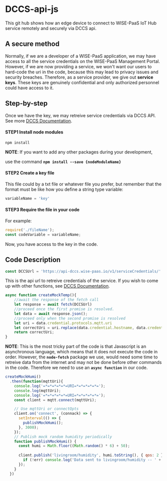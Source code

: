 # DCCS-api-js

This git hub shows how an edge device to connect to WISE-PaaS IoT Hub service remotely and securely via DCCS api.

## A secure method

Normally, if we are a developer of a WISE-PaaS application, we may have access to all the service credentials on the WISE-PaaS Management Portal. However, if we are now providing a service, we won't want our users to hard-code the uri in the code, because this may lead to privacy issues and security breaches. Therefore, as a service provider, we give out **service keys**. These keys are genuinely confidential and only authorized personnel could have access to it.

## Step-by-step

Once we have the key, we may retreive service credentials via DCCS API. See more [DCCS Documentation](http://bit.ly/wisepaas-apis-dccs).


#### STEP1 Install node modules

    npm install

**NOTE**: If you want to add any other packages during your development, 

use the command **`npm install --save {nodeModuleName}`**

#### STEP2 Create a key file

This file could by a txt file or whatever file you prefer, but remember that the format must be like how you define a string type variable: 

```js
variableName = 'key'
```

#### STEP3 Require the file in your code

For example:

```js
require('./fileName');
const codeVariable = variableName;
```

Now, you have access to the key in the code.

## Code Description

```js
const DCCSUrl = 'https://api-dccs.wise-paas.io/v1/serviceCredentials/' + DCCSKEY;
```

This is the api url to retreive credentials of the service. If you wish to come up with other functions, see [DCCS Documentation](http://bit.ly/wisepaas-apis-dccs).

```js
async function createMockTemp(){
    //await the response of the fetch call
    let response = await fetch(DCCSUrl)
    //proceed once the first promise is resolved.
    let data = await response.json();
    //proceed only when the second promise is resolved
    let uri = data.credential.protocols.mqtt.uri
    let correctUri = uri.replace(data.credential.hostname, data.credential.externalHosts)
    return correctUri;
}
```

**NOTE**: This is the most tricky part of the code is that Javascript is an asynchronous language, which means that it does not execute the code in order. However, the **`node-fetch`** package we use, would need some time to retreive data from the internet and may not be done before other commands in the code. Therefore we need to use an **`async function`** in our code.

```js
createMockHumi()
  .then(function(mqttUri){
    console.log('=*=*=*=*=*=URI=*=*=*=*=*=');
    console.log(mqttUri);
    console.log('=*=*=*=*=*=URI=*=*=*=*=*=');
    const client = mqtt.connect(mqttUri);

    // Use mqttUri or connectOpts
    client.on('connect', (connack) => {
      setInterval(() => {
        publishMockHumi();
      }, 3000);
    });
    // Publish mock random humidity periodically
    function publishMockHumi() {
      const humi = Math.floor((Math.random() * 6) + 50);
      
      client.publish('livingroom/humidity', humi.toString(), { qos: 2 }, (err, packet) => {
        if (!err) console.log('Data sent to livingroom/humidity -- ' + humi);
      });
    }
  })
```
